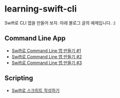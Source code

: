 # learning-swift-cli

Swift로 CLI 앱을 만들어 보자. 아래 블로그 글의 예제입니다. :)

## Command Line App

- [Swift로 Command Line 앱 만들기 #1](https://blog.burt.pe.kr/posts/skyfe79-blog.contents-976285028-post-23/)
- [Swift로 Command Line 앱 만들기 #2](https://blog.burt.pe.kr/posts/skyfe79-blog.contents-976291146-post-24/)
- [Swift로 Command Line 앱 만들기 #3](https://blog.burt.pe.kr/posts/skyfe79-blog.contents-976946497-post-25/)

## Scripting

- [Swift로 스크립트 작성하기](https://blog.burt.pe.kr/posts/skyfe79-blog.contents-976039728-post-22/)